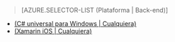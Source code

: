 > [AZURE.SELECTOR-LIST (Plataforma | Back-end)]
- [(C# universal para Windows | Cualquiera)](../articles/app-service-mobile-windows-store-dotnet-get-started-offline-data-preview.md)
- [(Xamarin iOS | Cualquiera)](../articles/app-service-mobile-xamarin-ios-get-started-offline-data-preview.md)

<!--HONumber=52--> 
